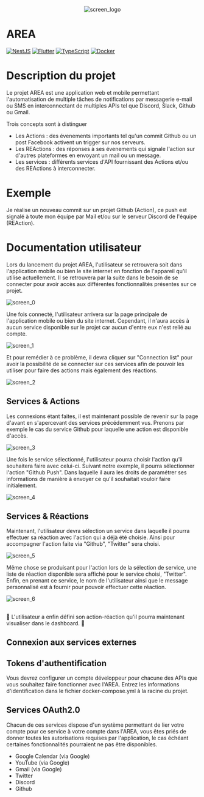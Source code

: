 ﻿<p align="center">
    <img src="doc_user/screen_logo.png" alt="screen_logo" style="max-width: 100%;">
</p>

# AREA

[![NestJS](https://badgen.net/badge/icon/NestJS/red?icon=npm&label)](https://docs.nestjs.com/)
[![Flutter](https://badgen.net/badge/icon/Flutter/cyan?icon=googleplay&label)](https://docs.flutter.dev/)
[![TypeScript](https://badgen.net/badge/icon/TypeScript/default?icon=typescript&label)](https://www.typescriptlang.org/)
[![Docker](https://badgen.net/badge/icon/Docker/4287f5?icon=docker&label)](https://docs.docker.com/engine/)

# Description du projet

Le projet AREA est une application web et mobile permettant l'automatisation de multiple tâches de notifications par messagerie e-mail ou SMS en interconnectant de multiples APIs tel que Discord, Slack, Github ou Gmail.

Trois concepts sont à distinguer

- Les Actions : des évenements importants tel qu'un commit Github ou un post Facebook activent un trigger sur nos serveurs.
- Les REActions : des réponses à ses évenements qui signale l'action sur d'autres plateformes en envoyant un mail ou un message.
- Les services : différents services d'API fournissant des Actions et/ou des REActions à interconnecter.

# Exemple

Je réalise un nouveau commit sur un projet Github (Action), ce push est signalé à toute mon équipe par Mail et/ou sur le serveur Discord de l'équipe (REAction).

# Documentation utilisateur

Lors du lancement du projet AREA, l'utilisateur se retrouvera soit dans l'application mobile ou bien le site internet en fonction de l'appareil qu'il utilise actuellement.
Il se retrouvera par la suite dans le besoin de se connecter pour avoir accès aux différentes fonctionnalités présentes sur ce projet.

![screen_0](doc_user/screen_0.png)

Une fois connecté, l'utilisateur arrivera sur la page principale de l'application mobile ou bien du site internet. Cependant, il n'aura accès à aucun service disponible sur le projet car aucun d'entre eux n'est relié au compte.

![screen_1](doc_user/screen_1.png)

Et pour remédier à ce problème, il devra cliquer sur "Connection list" pour avoir la possibilité de se connecter sur ces services afin de pouvoir les utiliser pour faire des actions mais également des réactions.

![screen_2](doc_user/screen_2.png)

## Services & Actions

Les connexions étant faites, il est maintenant possible de revenir sur la page d'avant en s'apercevant des services précédemment vus.
Prenons par exemple le cas du service Github pour
laquelle une action est disponible d'accès.

![screen_3](doc_user/screen_3.png)

Une fois le service sélectionné, l'utilisateur pourra choisir l'action qu'il souhaitera faire avec celui-ci.
Suivant notre exemple, il pourra sélectionner l'action "Github Push".
Dans laquelle il aura les droits de paramétrer ses informations de manière à envoyer ce qu'il souhaitait vouloir faire initialement.

![screen_4](doc_user/screen_4.png)

## Services & Réactions

Maintenant, l'utilisateur devra sélection un service dans laquelle il pourra effectuer sa réaction avec l'action qui a déjà été choisie.
Ainsi pour accompagner l'action faite via "Github", "Twitter" sera choisi.

![screen_5](doc_user/screen_5.png)

Même chose se produisant pour l'action lors de la sélection de service, une liste de réaction disponible sera affiché pour le service choisi, "Twitter".
Enfin, en prenant ce service, le nom de l'utilisateur ainsi que le message personnalisé est à fournir pour pouvoir effectuer cette réaction.

![screen_6](doc_user/screen_6.png)

##

🎉 L'utilisateur a enfin défini son action-réaction qu'il pourra maintenant visualiser dans le dashboard. 🎉

## Connexion aux services externes

## Tokens d'authentification

Vous devrez configurer un compte développeur pour chacune des APIs que vous souhaitez faire fonctionner avec l'AREA. Entrez les informations d'identification dans le fichier docker-compose.yml à la racine du projet.

## Services OAuth2.0

Chacun de ces services dispose d'un système permettant de lier votre compte pour ce service à votre compte dans l'AREA, vous êtes priés de donner toutes les autorisations requises par l'application, le cas échéant certaines fonctionnalités pourraient ne pas être disponibles.

- Google Calendar (via Google)
- YouTube (via Google)
- Gmail (via Google)
- Twitter
- Discord
- Github
